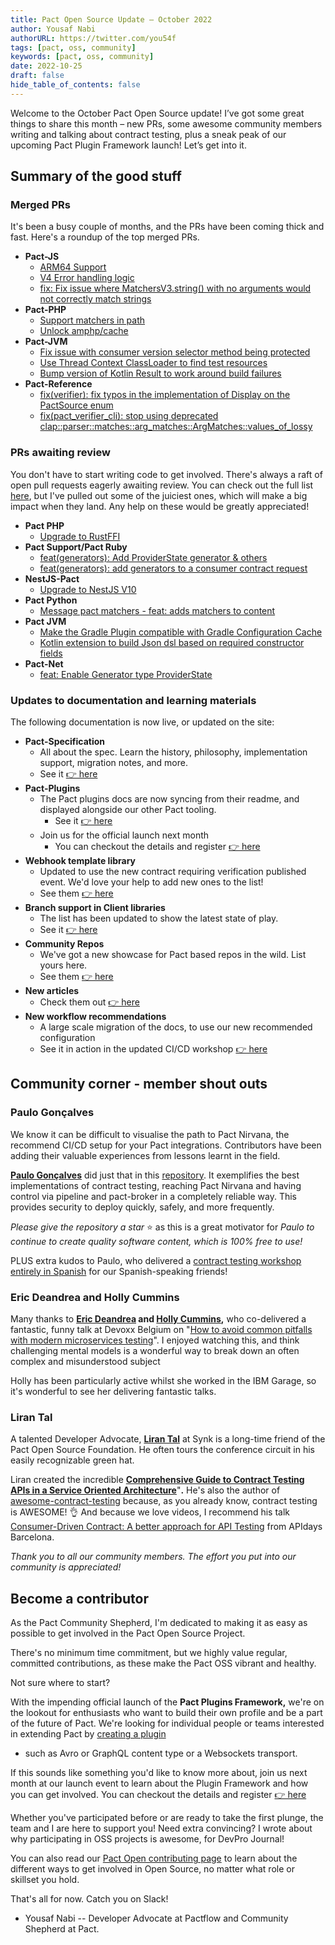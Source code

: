 ```yaml
---
title: Pact Open Source Update — October 2022
author: Yousaf Nabi
authorURL: https://twitter.com/you54f
tags: [pact, oss, community]
keywords: [pact, oss, community]
date: 2022-10-25
draft: false
hide_table_of_contents: false
---
```


Welcome to the October Pact Open Source update! I’ve got some great things to share this month – new PRs, some awesome community members writing and talking about contract testing, plus a sneak peak of our upcoming Pact Plugin Framework launch! Let’s get into it.

## Summary of the good stuff

### Merged PRs

It's been a busy couple of months, and the PRs have been coming thick
and fast. Here's a roundup of the top merged PRs.

- **Pact-JS**
  - [ARM64 Support](https://github.com/pact-foundation/pact-js-core/pull/404)
  - [V4 Error handling logic](https://github.com/pact-foundation/pact-js/pull/942)
  - [fix: Fix issue where MatchersV3.string() with no arguments would not correctly match strings](https://github.com/pact-foundation/pact-js/pull/946)
- **Pact-PHP**
  - [Support matchers in path](https://github.com/pact-foundation/pact-php/pull/264)
  - [Unlock amphp/cache](https://github.com/pact-foundation/pact-php/pull/275)
- **Pact-JVM**
  - [Fix issue with consumer version selector method being protected](https://github.com/pact-foundation/pact-jvm/pull/1605)
  - [Use Thread Context ClassLoader to find test resources](https://github.com/pact-foundation/pact-jvm/pull/1607)
  - [Bump version of Kotlin Result to work around build failures](https://github.com/pact-foundation/pact-jvm/pull/1606)
- **Pact-Reference**
  - [fix(verifier): fix typos in the implementation of Display on the PactSource enum](https://github.com/pact-foundation/pact-reference/pull/218)
  - [fix(pact_verifier_cli): stop using deprecated clap::parser::matches::arg_matches::ArgMatches::values_of_lossy](https://github.com/pact-foundation/pact-reference/pull/219)

### PRs awaiting review

You don't have to start writing code to get involved. There's always a
raft of open pull requests eagerly awaiting review. You can check out
the full list [here](https://github.com/pulls?q=is%3Aopen+is%3Apr+org%3Apact-foundation+archived%3Afalse+),
but I've pulled out some of the juiciest ones, which will make a big
impact when they land. Any help on these would be greatly appreciated!

- **Pact PHP**
  - [Upgrade to RustFFI](https://github.com/pact-foundation/pact-php/pull/270)
- **Pact Support/Pact Ruby**
  - [feat(generators): Add ProviderState generator & others](https://github.com/pact-foundation/pact-ruby/pull/273)
  - [feat(generators): add generators to a consumer contract request](https://github.com/pact-foundation/pact-support/pull/97)
- **NestJS-Pact**
  - [Upgrade to NestJS V10](https://github.com/pact-foundation/nestjs-pact/pull/17)
- **Pact Python**
  - [Message pact matchers - feat: adds matchers to content](https://github.com/pact-foundation/pact-python/pull/313)
- **Pact JVM**
  - [Make the Gradle Plugin compatible with Gradle Configuration Cache](https://github.com/pact-foundation/pact-jvm/pull/1627)
  - [Kotlin extension to build Json dsl based on required constructor fields](https://github.com/pact-foundation/pact-jvm/pull/1628/files)
- **Pact-Net**
  - [feat: Enable Generator type ProviderState](https://github.com/pact-foundation/pact-net/pull/380)

### Updates to documentation and learning materials

The following documentation is now live, or updated on the site:

- **Pact-Specification**
  - All about the spec. Learn the history,
    philosophy, implementation support, migration notes, and more.
  - See it [👉 here](https://docs.pact.io/implementation_guides/pact_specification)
- **Pact-Plugins**
  - The Pact plugins docs are now syncing from their
    readme, and displayed alongside our other Pact tooling.
    - See it [👉 here](https://docs.pact.io/implementation_guides/pact_plugins)
  - Join us for the official launch next month
    - You can checkout the details and register [👉 here](/events/plugins-framework-launch)
- **Webhook template library**
  - Updated to use the new contract requiring verification published event. We'd love your help to add
    new ones to the list!
  - See them [👉 here](https://docs.pact.io/pact_broker/webhooks/template_library)
- **Branch support in Client libraries**
  - The list has been updated to show the latest state of play.
  - See it [👉 here](https://docs.pact.io/pact_broker/branches\#support)
- **Community Repos**
  - We've got a new showcase for Pact based repos in
    the wild. List yours here.
  - See them [👉 here](https://docs.pact.io/community_repos)
- **New articles**
  - Check them out [👉 here](https://docs.pact.io/blogs_videos_and_articles)
- **New workflow recommendations**
  - A large scale migration of the docs, to use our new recommended configuration
  - See it in action in the updated CI/CD workshop [👉 here](https://docs.pactflow.io/docs/workshops/ci-cd/)

## Community corner - member shout outs

### Paulo Gonçalves

We know it can be difficult to visualise the path to Pact Nirvana, the
recommend CI/CD setup for your Pact integrations. Contributors have been
adding their valuable experiences from lessons learnt in the field.

**[Paulo Gonçalves](https://twitter.com/paulorgoncalves)** did just that in this
[repository](https://github.com/PauloGoncalvesBH/contract-test-nirvana).
It exemplifies the best implementations of contract testing, reaching
Pact Nirvana and having control via pipeline and pact-broker in a
completely reliable way. This provides security to deploy quickly,
safely, and more frequently.

*Please give the repository a star* ⭐ as this is a great motivator for
*Paulo to continue to create quality software content, which is 100%
free to use!*

PLUS extra kudos to Paulo, who delivered a [contract testing workshop entirely in Spanish](https://www.youtube.com/watch?v=1c2JmM9dafA) for
our Spanish-speaking friends!

### Eric Deandrea and Holly Cummins

Many thanks to **[Eric Deandrea](https://twitter.com/edeandrea) and [Holly Cummins](https://twitter.com/holly_cummins),** who co-delivered a fantastic, funny talk at Devoxx Belgium on "[How to avoid common pitfalls with modern microservices testing](https://www.youtube.com/watch?v=vYwkDPrzqV8)". I enjoyed watching this, and think challenging mental models is a wonderful way to break down an often complex and misunderstood subject

Holly has been particularly active whilst she worked in the IBM Garage,
so it's wonderful to see her delivering fantastic talks.

### Liran Tal

A talented Developer Advocate, **[Liran Tal](https://twitter.com/liran_tal)** at Synk is a long-time
friend of the Pact Open Source Foundation. He often tours the conference
circuit in his easily recognizable green hat.

Liran created the incredible [**Comprehensive Guide to Contract Testing
APIs in a Service Oriented
Architecture**](https://lirantal.medium.com/a-comprehensive-guide-to-contract-testing-apis-in-a-service-oriented-architecture-5695ccf9ac5a)"**.**
He's also the author of
[awesome-contract-testing](https://github.com/lirantal/awesome-contract-testing)
because, as you already know, contract testing is AWESOME! 👌
And because we love videos, I recommend his talk [Consumer-Driven
Contract: A better approach for API
Testing](https://www.youtube.com/watch?v=zfGKX5iKSis) from APIdays
Barcelona.

*Thank you to all our community members. The effort you put into our
community is appreciated!*

## Become a contributor

As the Pact Community Shepherd, I'm dedicated to making it as easy as
possible to get involved in the Pact Open Source Project.

There's no minimum time commitment, but we highly value regular,
committed contributions, as these make the Pact OSS vibrant and healthy.

Not sure where to start?

With the impending official launch of the **Pact Plugins Framework,**
we're on the lookout for enthusiasts who want to build their own profile
and be a part of the future of Pact. We're looking for individual
people or teams interested in extending Pact by [creating a
plugin](https://docs.pact.io/implementation_guides/pact_plugins/docs/writing-plugin-guide)

- such as Avro or GraphQL content type or a Websockets transport.

If this sounds like something you'd like to know more about, join us
next month at our launch event to learn about the Plugin Framework and how you can get
involved. You can checkout the details and register [👉 here](/events/plugins-framework-launch)

Whether you've participated before or are ready to take the first
plunge, the team and I are here to support you! Need extra convincing? I
wrote about why participating in OSS projects is awesome, for DevPro
Journal!

You can also read our [Pact Open contributing
page](https://docs.pact.io/contributing) to learn about the different
ways to get involved in Open Source, no matter what role or skillset you
hold.

That's all for now. Catch you on Slack!

- Yousaf Nabi -- Developer Advocate at Pactflow and Community
    Shepherd at Pact.
